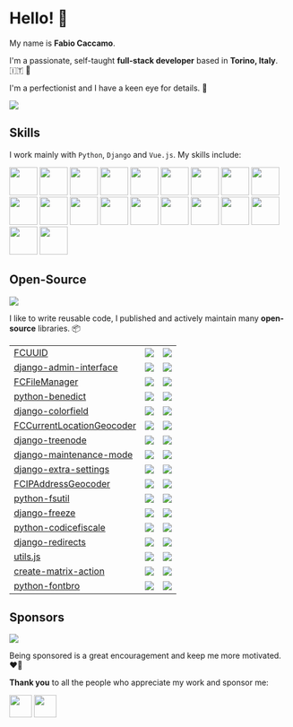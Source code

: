 # Hello! :wave: 

My name is **Fabio Caccamo**.

I'm a passionate, self-taught **full-stack developer** based in **Torino, Italy**. :it: :pinched_fingers:

I'm a perfectionist and I have a keen eye for details. 🧐 

[![](https://img.shields.io/twitter/follow/fabiocaccamo)](https://twitter.com/fabiocaccamo)

## Skills

I work mainly with `Python`, `Django` and `Vue.js`. My skills include:

<p>
    <img src="https://cdn.jsdelivr.net/gh/devicons/devicon/icons/python/python-original.svg" width="50" height="50" />
    <img src="https://cdn.jsdelivr.net/gh/devicons/devicon/icons/django/django-plain-wordmark.svg" width="50" height="50" />
    <img src="https://cdn.jsdelivr.net/gh/devicons/devicon/icons/mysql/mysql-original-wordmark.svg" width="50" height="50" />
    <img src="https://cdn.jsdelivr.net/gh/devicons/devicon/icons/postgresql/postgresql-plain-wordmark.svg" width="50" height="50" />
    <img src="https://cdn.jsdelivr.net/gh/devicons/devicon/icons/nginx/nginx-original.svg" width="50" height="50" />
    <img src="https://cdn.jsdelivr.net/gh/devicons/devicon/icons/bash/bash-original.svg" width="50" height="50" />
    <img src="https://cdn.jsdelivr.net/gh/devicons/devicon/icons/objectivec/objectivec-plain.svg" width="50" height="50" />
    <img src="https://cdn.jsdelivr.net/gh/devicons/devicon/icons/git/git-plain-wordmark.svg" width="50" height="50" />
    <img src="https://cdn.jsdelivr.net/gh/devicons/devicon/icons/nodejs/nodejs-plain-wordmark.svg" width="50" height="50" />
    <img src="https://cdn.jsdelivr.net/gh/devicons/devicon/icons/gulp/gulp-plain.svg" width="50" height="50" />
    <img src="https://cdn.jsdelivr.net/gh/devicons/devicon/icons/sass/sass-original.svg" width="50" height="50" />
    <img src="https://cdn.jsdelivr.net/gh/devicons/devicon/icons/javascript/javascript-original.svg" width="50" height="50" />
    <img src="https://cdn.jsdelivr.net/gh/devicons/devicon/icons/vuejs/vuejs-original-wordmark.svg" width="50" height="50" />
    <img src="https://cdn.jsdelivr.net/gh/devicons/devicon/icons/jquery/jquery-plain-wordmark.svg" width="50" height="50" />
    <img src="https://cdn.jsdelivr.net/gh/devicons/devicon/icons/handlebars/handlebars-original-wordmark.svg" width="50" height="50" />
    <img src="https://cdn.jsdelivr.net/gh/devicons/devicon/icons/mocha/mocha-plain.svg" width="50" height="50" />
    <img src="https://cdn.jsdelivr.net/gh/devicons/devicon/icons/html5/html5-plain-wordmark.svg" width="50" height="50" />
    <img src="https://cdn.jsdelivr.net/gh/devicons/devicon/icons/css3/css3-plain-wordmark.svg" width="50" height="50" />
    <img src="https://cdn.jsdelivr.net/gh/devicons/devicon/icons/bootstrap/bootstrap-plain-wordmark.svg" width="50" height="50" />
    <img src="https://cdn.jsdelivr.net/gh/devicons/devicon/icons/foundation/foundation-original-wordmark.svg" width="50" height="50" />
</p>

## Open-Source 

[![](https://img.shields.io/github/stars/fabiocaccamo?color=blueviolet&logo=github&label=github%20stars)](https://github.com/fabiocaccamo)

I like to write reusable code, I published and actively maintain many **open-source** libraries. 📦

<table>
    <tbody>
        <tr>
            <td>
                <a href="https://github.com/fabiocaccamo/FCUUID">FCUUID</a>
            </td>
            <td>
                <a href="https://github.com/fabiocaccamo/FCUUID/stargazers"><img src="https://img.shields.io/github/stars/fabiocaccamo/FCUUID" /></a>
            </td>
            <td>
                <a href="https://github.com/fabiocaccamo/FCUUID/issues"><img src="https://img.shields.io/github/issues/fabiocaccamo/FCUUID" /></a>
            </td>
        </tr>
        <tr>
            <td>
                <a href="https://github.com/fabiocaccamo/django-admin-interface">django-admin-interface</a>
            </td>
            <td>
                <a href="https://github.com/fabiocaccamo/django-admin-interface/stargazers"><img src="https://img.shields.io/github/stars/fabiocaccamo/django-admin-interface" /></a>
            </td>
            <td>
                <a href="https://github.com/fabiocaccamo/django-admin-interface/issues"><img src="https://img.shields.io/github/issues/fabiocaccamo/django-admin-interface" /></a>
            </td>
        </tr>
        <tr>
            <td>
                <a href="https://github.com/fabiocaccamo/FCFileManager">FCFileManager</a>
            </td>
            <td>
                <a href="https://github.com/fabiocaccamo/FCFileManager/stargazers"><img src="https://img.shields.io/github/stars/fabiocaccamo/FCFileManager" /></a>
            </td>
            <td>
                <a href="https://github.com/fabiocaccamo/FCFileManager/issues"><img src="https://img.shields.io/github/issues/fabiocaccamo/FCFileManager" /></a>
            </td>
        </tr>
        <tr>
            <td>
                <a href="https://github.com/fabiocaccamo/python-benedict">python-benedict</a>
            </td>
            <td>
                <a href="https://github.com/fabiocaccamo/python-benedict/stargazers"><img src="https://img.shields.io/github/stars/fabiocaccamo/python-benedict" /></a>
            </td>
            <td>
                <a href="https://github.com/fabiocaccamo/python-benedict/issues"><img src="https://img.shields.io/github/issues/fabiocaccamo/python-benedict" /></a>
            </td>
        </tr>
        <tr>
            <td>
                <a href="https://github.com/fabiocaccamo/django-colorfield">django-colorfield</a>
            </td>
            <td>
                <a href="https://github.com/fabiocaccamo/django-colorfield/stargazers"><img src="https://img.shields.io/github/stars/fabiocaccamo/django-colorfield" /></a>
            </td>
            <td>
                <a href="https://github.com/fabiocaccamo/django-colorfield/issues"><img src="https://img.shields.io/github/issues/fabiocaccamo/django-colorfield" /></a>
            </td>
        </tr>
        <tr>
            <td>
                <a href="https://github.com/fabiocaccamo/FCCurrentLocationGeocoder">FCCurrentLocationGeocoder</a>
            </td>
            <td>
                <a href="https://github.com/fabiocaccamo/FCCurrentLocationGeocoder/stargazers"><img src="https://img.shields.io/github/stars/fabiocaccamo/FCCurrentLocationGeocoder" /></a>
            </td>
            <td>
                <a href="https://github.com/fabiocaccamo/FCCurrentLocationGeocoder/issues"><img src="https://img.shields.io/github/issues/fabiocaccamo/FCCurrentLocationGeocoder" /></a>
            </td>
        </tr>
        <tr>
            <td>
                <a href="https://github.com/fabiocaccamo/django-treenode">django-treenode</a>
            </td>
            <td>
                <a href="https://github.com/fabiocaccamo/django-treenode/stargazers"><img src="https://img.shields.io/github/stars/fabiocaccamo/django-treenode" /></a>
            </td>
            <td>
                <a href="https://github.com/fabiocaccamo/django-treenode/issues"><img src="https://img.shields.io/github/issues/fabiocaccamo/django-treenode" /></a>
            </td>
        </tr>
        <tr>
            <td>
                <a href="https://github.com/fabiocaccamo/django-maintenance-mode">django-maintenance-mode</a>
            </td>
            <td>
                <a href="https://github.com/fabiocaccamo/django-maintenance-mode/stargazers"><img src="https://img.shields.io/github/stars/fabiocaccamo/django-maintenance-mode" /></a>
            </td>
            <td>
                <a href="https://github.com/fabiocaccamo/django-maintenance-mode/issues"><img src="https://img.shields.io/github/issues/fabiocaccamo/django-maintenance-mode" /></a>
            </td>
        </tr>
        <tr>
            <td>
                <a href="https://github.com/fabiocaccamo/django-extra-settings">django-extra-settings</a>
            </td>
            <td>
                <a href="https://github.com/fabiocaccamo/django-extra-settings/stargazers"><img src="https://img.shields.io/github/stars/fabiocaccamo/django-extra-settings" /></a>
            </td>
            <td>
                <a href="https://github.com/fabiocaccamo/django-extra-settings/issues"><img src="https://img.shields.io/github/issues/fabiocaccamo/django-extra-settings" /></a>
            </td>
        </tr>
        <tr>
            <td>
                <a href="https://github.com/fabiocaccamo/FCIPAddressGeocoder">FCIPAddressGeocoder</a>
            </td>
            <td>
                <a href="https://github.com/fabiocaccamo/FCIPAddressGeocoder/stargazers"><img src="https://img.shields.io/github/stars/fabiocaccamo/FCIPAddressGeocoder" /></a>
            </td>
            <td>
                <a href="https://github.com/fabiocaccamo/FCIPAddressGeocoder/issues"><img src="https://img.shields.io/github/issues/fabiocaccamo/FCIPAddressGeocoder" /></a>
            </td>
        </tr>
        <tr>
            <td>
                <a href="https://github.com/fabiocaccamo/python-fsutil">python-fsutil</a>
            </td>
            <td>
                <a href="https://github.com/fabiocaccamo/python-fsutil/stargazers"><img src="https://img.shields.io/github/stars/fabiocaccamo/python-fsutil" /></a>
            </td>
            <td>
                <a href="https://github.com/fabiocaccamo/python-fsutil/issues"><img src="https://img.shields.io/github/issues/fabiocaccamo/python-fsutil" /></a>
            </td>
        </tr>
        <tr>
            <td>
                <a href="https://github.com/fabiocaccamo/django-freeze">django-freeze</a>
            </td>
            <td>
                <a href="https://github.com/fabiocaccamo/django-freeze/stargazers"><img src="https://img.shields.io/github/stars/fabiocaccamo/django-freeze" /></a>
            </td>
            <td>
                <a href="https://github.com/fabiocaccamo/django-freeze/issues"><img src="https://img.shields.io/github/issues/fabiocaccamo/django-freeze" /></a>
            </td>
        </tr>
        <tr>
            <td>
                <a href="https://github.com/fabiocaccamo/python-codicefiscale">python-codicefiscale</a>
            </td>
            <td>
                <a href="https://github.com/fabiocaccamo/python-codicefiscale/stargazers"><img src="https://img.shields.io/github/stars/fabiocaccamo/python-codicefiscale" /></a>
            </td>
            <td>
                <a href="https://github.com/fabiocaccamo/python-codicefiscale/issues"><img src="https://img.shields.io/github/issues/fabiocaccamo/python-codicefiscale" /></a>
            </td>
        </tr>
        <tr>
            <td>
                <a href="https://github.com/fabiocaccamo/django-redirects">django-redirects</a>
            </td>
            <td>
                <a href="https://github.com/fabiocaccamo/django-redirects/stargazers"><img src="https://img.shields.io/github/stars/fabiocaccamo/django-redirects" /></a>
            </td>
            <td>
                <a href="https://github.com/fabiocaccamo/django-redirects/issues"><img src="https://img.shields.io/github/issues/fabiocaccamo/django-redirects" /></a>
            </td>
        </tr>
        <tr>
            <td>
                <a href="https://github.com/fabiocaccamo/utils.js">utils.js</a>
            </td>
            <td>
                <a href="https://github.com/fabiocaccamo/utils.js/stargazers"><img src="https://img.shields.io/github/stars/fabiocaccamo/utils.js" /></a>
            </td>
            <td>
                <a href="https://github.com/fabiocaccamo/utils.js/issues"><img src="https://img.shields.io/github/issues/fabiocaccamo/utils.js" /></a>
            </td>
        </tr>
        <tr>
            <td>
                <a href="https://github.com/fabiocaccamo/create-matrix-action">create-matrix-action</a>
            </td>
            <td>
                <a href="https://github.com/fabiocaccamo/create-matrix-action/stargazers"><img src="https://img.shields.io/github/stars/fabiocaccamo/create-matrix-action" /></a>
            </td>
            <td>
                <a href="https://github.com/fabiocaccamo/create-matrix-action/issues"><img src="https://img.shields.io/github/issues/fabiocaccamo/create-matrix-action" /></a>
            </td>
        </tr>
        <tr>
            <td>
                <a href="https://github.com/fabiocaccamo/python-fontbro">python-fontbro</a>
            </td>
            <td>
                <a href="https://github.com/fabiocaccamo/python-fontbro/stargazers"><img src="https://img.shields.io/github/stars/fabiocaccamo/python-fontbro" /></a>
            </td>
            <td>
                <a href="https://github.com/fabiocaccamo/python-fontbro/issues"><img src="https://img.shields.io/github/issues/fabiocaccamo/python-fontbro" /></a>
            </td>
        </tr>
    </tbody>
</table>

## Sponsors

[![](https://img.shields.io/github/sponsors/fabiocaccamo?color=blueviolet&logo=github&logoColor=white&label=github%20sponsors)](https://github.com/sponsors/fabiocaccamo)

Being sponsored is a great encouragement and keep me more motivated. :heart_on_fire: 

**Thank you** to all the people who appreciate my work and sponsor me:

<a href="https://github.com/hudgeon" title="Doug Hudgeon"><img src="https://avatars.githubusercontent.com/u/4327239" width="40" height="40"></a>
<a href="https://github.com/VaeterchenFrost" title="Martin Röbke"><img src="https://avatars.githubusercontent.com/u/21226535" width="40" height="40"></a>
